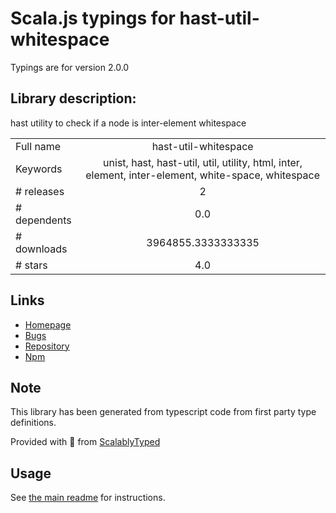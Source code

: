 
# Scala.js typings for hast-util-whitespace

Typings are for version 2.0.0

## Library description:
hast utility to check if a node is inter-element whitespace

|                    |                 |
| ------------------ | :-------------: |
| Full name          | hast-util-whitespace |
| Keywords           | unist, hast, hast-util, util, utility, html, inter, element, inter-element, white-space, whitespace |
| # releases         | 2 |
| # dependents       | 0.0 |
| # downloads        | 3964855.3333333335 |
| # stars            | 4.0 |

## Links
- [Homepage](https://github.com/syntax-tree/hast-util-whitespace#readme)
- [Bugs](https://github.com/syntax-tree/hast-util-whitespace/issues)
- [Repository](https://github.com/syntax-tree/hast-util-whitespace)
- [Npm](https://www.npmjs.com/package/hast-util-whitespace)
    


## Note
This library has been generated from typescript code from first party type definitions.

Provided with :purple_heart: from [ScalablyTyped](https://github.com/oyvindberg/ScalablyTyped)

## Usage
See [the main readme](../../readme.md) for instructions.


